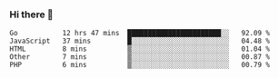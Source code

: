 ### Hi there 👋

<!--
**KLXLjun/KLXLjun** is a ✨ _special_ ✨ repository because its `README.md` (this file) appears on your GitHub profile.

Here are some ideas to get you started:

- 🔭 I’m currently working on ...
- 🌱 I’m currently learning ...
- 👯 I’m looking to collaborate on ...
- 🤔 I’m looking for help with ...
- 💬 Ask me about ...
- 📫 How to reach me: ...
- 😄 Pronouns: ...
- ⚡ Fun fact: ...
-->

<!--START_SECTION:waka-->
```text
Go           12 hrs 47 mins  ███████████████████████░░   92.09 % 
JavaScript   37 mins         █░░░░░░░░░░░░░░░░░░░░░░░░   04.48 % 
HTML         8 mins          ▒░░░░░░░░░░░░░░░░░░░░░░░░   01.04 % 
Other        7 mins          ▒░░░░░░░░░░░░░░░░░░░░░░░░   00.87 % 
PHP          6 mins          ▒░░░░░░░░░░░░░░░░░░░░░░░░   00.79 % 
```
<!--END_SECTION:waka-->
